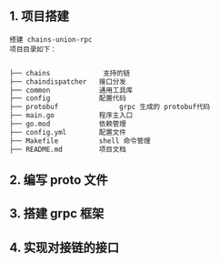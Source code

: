 ## 1. 项目搭建
    搭建 chains-union-rpc
    项目目录如下：
```bash

├── chains             支持的链       
├── chaindispatcher   接口分发
├── common            通用工具库
├── config            配置代码
├── protobuf               grpc 生成的 protobuf代码
├── main.go           程序主入口
├── go.mod            依赖管理
├── config.yml        配置文件
├── Makefile          shell 命令管理
├── README.md         项目文档
```
## 2. 编写 proto 文件

## 3. 搭建 grpc 框架

## 4. 实现对接链的接口

